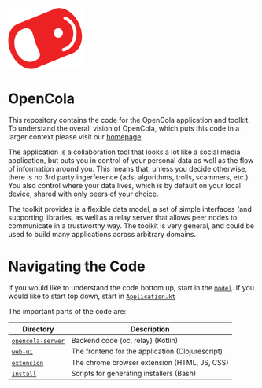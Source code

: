 <img src="img/pull-tab.svg" width="150" />


# OpenCola


This repository contains the code for the OpenCola application and toolkit. To understand the overall vision of OpenCola, which puts this code in a larger context please visit our [homepage](https://opencola.io).

The application is a collaboration tool that looks a lot like a social media application, but puts you in control of your personal data as well as the flow of information around you. This means that, unless you decide otherwise, there is no 3rd party ingerference (ads, algorithms, trolls, scammers, etc.). You also control where your data lives, which is by default on your local device, shared with only peers of your choice. 

The toolkit provides is a flexible data model, a set of simple interfaces (and supporting libraries, as well as a relay server that allows peer nodes to communicate in a trustworthy way. The toolkit is very general, and could be used to build many applications across arbitrary domains. 

# Navigating the Code

If you would like to understand the code bottom up, start in the [```model```](opencola-server/core/model/README.md). If you would like to start top down, start in [```Application.kt```](opencola-server/server/src/main/kotlin/opencola/server/Application.kt)

The important parts of the code are: 

|Directory|Description|
|------|------|
|[```opencola-server```](opencola-server/README.md)| Backend code (oc, relay) (Kotlin) |
|[```web-ui```](web-ui/README.md)| The frontend for the application (Clojurescript)|
|[```extension```](extension/chrome/README.md)| The chrome browser extension (HTML, JS, CSS)|
|[```install```](install/README.md)| Scripts for generating installers (Bash) |








